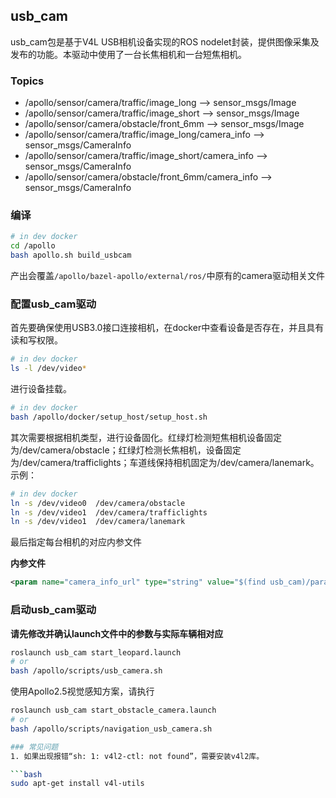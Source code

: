 
## usb_cam
usb_cam包是基于V4L USB相机设备实现的ROS nodelet封装，提供图像采集及发布的功能。本驱动中使用了一台长焦相机和一台短焦相机。

### Topics

* /apollo/sensor/camera/traffic/image_long --> sensor_msgs/Image
* /apollo/sensor/camera/traffic/image_short --> sensor_msgs/Image
* /apollo/sensor/camera/obstacle/front_6mm --> sensor_msgs/Image
* /apollo/sensor/camera/traffic/image_long/camera_info --> sensor_msgs/CameraInfo
* /apollo/sensor/camera/traffic/image_short/camera_info --> sensor_msgs/CameraInfo
* /apollo/sensor/camera/obstacle/front_6mm/camera_info --> sensor_msgs/CameraInfo
 
### 编译

```bash 
# in dev docker
cd /apollo
bash apollo.sh build_usbcam
```
产出会覆盖`/apollo/bazel-apollo/external/ros/`中原有的camera驱动相关文件
 
### 配置usb_cam驱动

首先要确保使用USB3.0接口连接相机，在docker中查看设备是否存在，并且具有读和写权限。

```bash 
# in dev docker
ls -l /dev/video*
```
进行设备挂载。
```bash 
# in dev docker
bash /apollo/docker/setup_host/setup_host.sh
```

其次需要根据相机类型，进行设备固化。红绿灯检测短焦相机设备固定为/dev/camera/obstacle；红绿灯检测长焦相机，设备固定为/dev/camera/trafficlights；车道线保持相机固定为/dev/camera/lanemark。示例：

```bash 
# in dev docker
ln -s /dev/video0  /dev/camera/obstacle
ln -s /dev/video1  /dev/camera/trafficlights
ln -s /dev/video1  /dev/camera/lanemark
```

最后指定每台相机的对应内参文件

**内参文件**
```xml
<param name="camera_info_url" type="string" value="$(find usb_cam)/params/onsemi_traffic_intrinsics.yaml"/>
```

### 启动usb_cam驱动
**请先修改并确认launch文件中的参数与实际车辆相对应**

```bash
roslaunch usb_cam start_leopard.launch
# or
bash /apollo/scripts/usb_camera.sh
```
使用Apollo2.5视觉感知方案，请执行 

```bash
roslaunch usb_cam start_obstacle_camera.launch
# or
bash /apollo/scripts/navigation_usb_camera.sh

### 常见问题
1. 如果出现报错“sh: 1: v4l2-ctl: not found”，需要安装v4l2库。

```bash
sudo apt-get install v4l-utils
```

